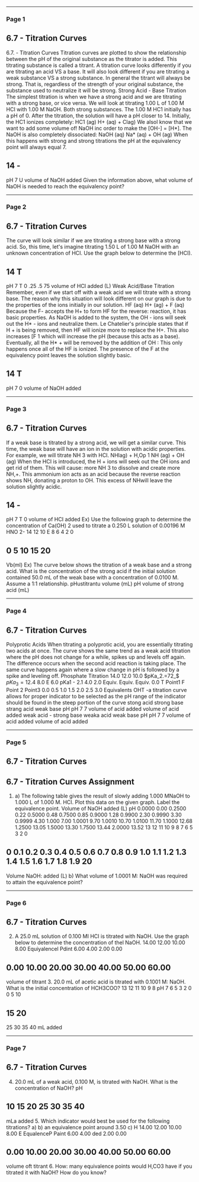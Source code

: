 

---

### Page 1

## 6.7 - Titration Curves
6.7. - Titration Curves
Titration curves are plotted to show the relationship between the pH of
the original substance as the titrator is added. This titrating substance is
called a titrant.
A titration curve looks differently if you are titrating an acid VS a base. It
will also look different if you are titrating a weak substance VS a strong
substance.
In general the titrant will always be strong. That is, regardless of the
strength of your original substance, the substance used to neutralize it will be
strong.
Strong Acid - Base Titration
The simplest titration is when we have a strong acid and we are titrating
with a strong base, or vice versa.
We will look at titrating 1.00 L of 1.00 M HCI with 1.00 M NaOH. Both
strong substances. The 1.00 M HC1 initially has a pH of 0. After the
titration, the solution will have a pH closer to 14.
Initially, the HC1 ionizes completely: HC1 (ag)
H+ (aq) + Clag)
We alsol know that we want to add some volume of! NaOH inc order to
make the [OH-] = [H*].
The NaOH is also completely dissociated: NaOH (aq)
Na* (aq) + OH (ag)
When this happens with strong and strong titrations the pH at the
equivalency point will always equal 7.
## 14 -
pH 7
U volume of NaOH added
Given the information above, what volume of NaOH is needed to reach the
equivalency point?


---

### Page 2

## 6.7 - Titration Curves
The curve will look similar if we are titrating a strong base with a strong
acid.
So, this time, let's imagine titrating 1.50 L of 1.00 M NaOH with an
unknown concentration of HCI. Use the graph below to determine the
[HCI).
## 14 T
pH 7 T
0
.25
.5
75
volume of HCI added (L)
Weak Acid/Base Titration
Remember, even if we start off with a weak acid we will titrate with a
strong base.
The reason why this situation will look different on our graph is due to
the properties of the ions initially in our solution.
HF (aq)
H+ (ag) + F (aq)
Because the F- accepts the H+ to form HF for the reverse: reaction, it has basic
properties.
As NaOH is added to the system, the OH - ions will seek out the H* - ions and
neutralize them.
Le Chatelier's principle states that if H + is being removed, then HF will ionize
more to replace the H+. This also increases [F 1 which will increase the pH
(because this acts as a base).
Eventually, all the H* + will be removed by the addition of OH : This
only happens once all of the HF is ionized. The presence of the F at the
equivalency point leaves the solution slightly basic.
## 14 T
pH 7
0
volume of NaOH added


---

### Page 3

## 6.7 - Titration Curves
If a weak base is titrated by a strong acid, we will get a similar curve.
This time, the weak base will have an ion in the solution with acidic
properties.
For example, we will titrate NH 3 with HCI.
NHlag) + H,Op 1 NH (ag) + OH (ag)
When the HCI is introduced, the H + ions will seek out the OH ions and get rid
of them. This will cause: more NH 3 to dissolve and create more NH,+.
This ammonium ion acts as an acid because the reverse reaction shows
NH, donating a proton to OH.
This excess of NHwill leave the solution slightly acidic.
## 14 -
pH 7 T
0
volume of HCI added
Ex) Use the following graph to determine the concentration of Ca(OH) 2 used to
titrate a 0.250 L solution of 0.00196 M HNO 2-
14
12
10
E 8
6
4
2
0
## 0 5 10 15 20
Vb(ml)
Ex) The curve below shows the titration of a weak base and a strong
acid. What is the concentration of the strong acid if the initial
solution contained 50.0 mL of the weak base with a concentration
of 0.0100 M. Assume a 1:1 relationship.
pHustitrantu volume (mL)
pH
volume of strong acid (mL)


---

### Page 4

## 6.7 - Titration Curves
Polyprotic Acids
When titrating a polyprotic acid, you are essentially titrating two acids at
once.
The curve shows the same trend as a weak acid titration where the pH
does not change for a while, spikes up and levels off again. The
difference occurs when the second acid reaction is taking place. The
same curve happens again where a slow change in pH is followed by a
spike and leveling off.
Phosphate Titration
14.0
12.0
10.0
$pKa_2.=72_$
$pKa_3=12.4$
8.0
E
6.0
pKa1 - 2.1
4.0
2.0
Equiv.
Equiv.
Equiv.
0.0
T Point1
F Point 2
Point3
0.0
0.5
1.0
1.5
2.0
2.5
3.0
Equivalents OHT
-a titration curve allows for proper indicator to be selected as the pH
range of the indicator should be found in the steep portion of the curve
stong acid strong base
strang acid weak base
pH
pH
7
7
volume of acid added
volume of acid added
weak acid - strong base
weaka acid weak base
pH
pH
7
7
volume of acid added
volume of acid added


---

### Page 5

## 6.7 - Titration Curves
## 6.7 - Titration Curves Assignment
1. a) The following table gives the result of slowly adding 1.000 MNaOH to 1.000 L
of 1.000 M. HCI. Plot this data on the given graph. Label the equivalence
point.
Volume of NaOH added (L)
pH
0.0000
0.00
0.2500
0.22
0.5000
0.48
0.7500
0.85
0.9000
1.28
0.9900
2.30
0.9990
3.30
0.9999
4.30
1.000
7.00
1.0001
9.70
1.0010
10.70
1.0100
11.70
1.1000
12.68
1.2500
13.05
1.5000
13.30
1.7500
13.44
2.0000
13.52
13
12
11
10
9
8
7
6
5
3
2
0
## 0 0.1 0.2 0.3 0.4 0.5 0.6 0.7 0.8 0.9 1.0 1.1 1.2 1.3 1.4 1.5 1.6 1.7 1.8 1.9 20
Volume NaOH: added (L)
b) What volume of 1.0001 M: NaOH was required to attain the equivalence point?


---

### Page 6

## 6.7 - Titration Curves
2. A 25.0 mL solution of 0.100 MI HCI is titrated with NaOH. Use the graph below
to determine the concentration of thel NaOH.
14.00
12.00
10.00
8.00
Equiyalencel Pdint
6.00
4.00
2.00
0.00
## 0.00 10.00 20.00 30.00 40.00 50.00 60.00
volume of titrant
3. 20.0 mL of acetic acid is titrated with 0.1001 M: NaOH. What is the initial
concentration of HCH3COO?
13
12
11
10
9
8
pH 7
6
5
3
2
0
0
5
10
## 15 20
25
30
35
40
mL added


---

### Page 7

## 6.7 - Titration Curves
4. 20.0 mL of a weak acid, 0.100 M, is titrated with NaOH. What is the
concentration of NaOH?
pH
## 10 15 20 25 30 35 40
mLa added
5. Which indicator would best be used for the following titrations?
a)
b) an equivalence
point around 3.50
c)
H
14.00
12.00
10.00
8.00
E
EqualenceP Paint
6.00
4.00
ded
2.00
0.00
## 0.00 10.00 20.00 30.00 40.00 50.00 60.00
volume oft titrant
6. How: many equivalence points would H,CO3 have if you titrated it with NaOH? How
do you know?